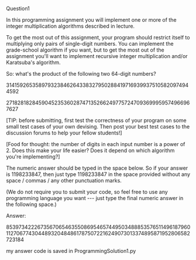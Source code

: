 Question1

In this programming assignment you will implement one or more of the integer multiplication algorithms described in lecture.

To get the most out of this assignment, your program should restrict itself to multiplying only pairs of single-digit numbers. You can implement the grade-school algorithm if you want, but to get the most out of the assignment you'll want to implement recursive integer multiplication and/or Karatsuba's algorithm.

So: what's the product of the following two 64-digit numbers?

3141592653589793238462643383279502884197169399375105820974944592

2718281828459045235360287471352662497757247093699959574966967627

\[TIP: before submitting, first test the correctness of your program on some small test cases of your own devising. Then post your best test cases to the discussion forums to help your fellow students!\]

\[Food for thought: the number of digits in each input number is a power of 2. Does this make your life easier? Does it depend on which algorithm you're implementing?\]

The numeric answer should be typed in the space below. So if your answer is 1198233847, then just type 1198233847 in the space provided without any space / commas / any other punctuation marks.

(We do not require you to submit your code, so feel free to use any programming language you want --- just type the final numeric answer in the following space.)

Answer:

8539734222673567065463550869546574495034888535765114961879601127067743044893204848617875072216249073013374895871952806582723184

my answer code is saved in ProgrammingSolution1.py